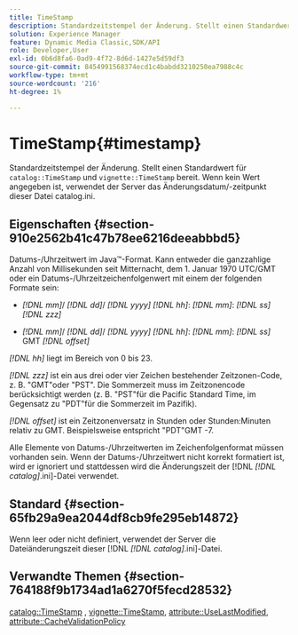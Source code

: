```yaml
---
title: TimeStamp
description: Standardzeitstempel der Änderung. Stellt einen Standardwert für den Katalog TimeStamp und Vignette TimeStamp bereit. Wenn kein Wert angegeben ist, verwendet der Server das Änderungsdatum/-zeitpunkt dieser Datei catalog.ini.
solution: Experience Manager
feature: Dynamic Media Classic,SDK/API
role: Developer,User
exl-id: 0b6d8fa6-0ad9-4f72-8d6d-1427e5d59df3
source-git-commit: 8454991568374ecd1c4babdd3210250ea7988c4c
workflow-type: tm+mt
source-wordcount: '216'
ht-degree: 1%

---
```


# TimeStamp{#timestamp}

Standardzeitstempel der Änderung. Stellt einen Standardwert für `catalog::TimeStamp` und `vignette::TimeStamp` bereit. Wenn kein Wert angegeben ist, verwendet der Server das Änderungsdatum/-zeitpunkt dieser Datei catalog.ini.

## Eigenschaften {#section-910e2562b41c47b78ee6216deeabbbd5}

Datums-/Uhrzeitwert im Java™-Format. Kann entweder die ganzzahlige Anzahl von Millisekunden seit Mitternacht, dem 1. Januar 1970 UTC/GMT oder ein Datums-/Uhrzeitzeichenfolgenwert mit einem der folgenden Formate sein:

* *[!DNL mm]*/ *[!DNL dd]*/ *[!DNL yyyy]* *[!DNL hh]*: *[!DNL mm]*: *[!DNL ss]* *[!DNL zzz]*

* *[!DNL mm]*/ *[!DNL dd]*/ *[!DNL yyyy]* *[!DNL hh]*: *[!DNL mm]*: *[!DNL ss]* GMT *[!DNL offset]*

*[!DNL hh]* liegt im Bereich von 0 bis 23.

*[!DNL zzz]* ist ein aus drei oder vier Zeichen bestehender Zeitzonen-Code, z. B. &quot;GMT&quot;oder &quot;PST&quot;. Die Sommerzeit muss im Zeitzonencode berücksichtigt werden (z. B. &quot;PST&quot;für die Pacific Standard Time, im Gegensatz zu &quot;PDT&quot;für die Sommerzeit im Pazifik).

*[!DNL offset]* ist ein Zeitzonenversatz in Stunden oder Stunden:Minuten relativ zu GMT. Beispielsweise entspricht &quot;PDT&quot;GMT -7.

Alle Elemente von Datums-/Uhrzeitwerten im Zeichenfolgenformat müssen vorhanden sein. Wenn der Datums-/Uhrzeitwert nicht korrekt formatiert ist, wird er ignoriert und stattdessen wird die Änderungszeit der [!DNL *[!DNL catalog]*.ini]-Datei verwendet.

## Standard {#section-65fb29a9ea2044df8cb9fe295eb14872}

Wenn leer oder nicht definiert, verwendet der Server die Dateiänderungszeit dieser [!DNL *[!DNL catalog]*.ini]-Datei.

## Verwandte Themen {#section-764188f9b1734ad1a6270f5fecd28532}

[catalog::TimeStamp](../../../../../ir-api/material-cat/image-rendering-api-ref/c-ir-material-catalog/c-ir-material-data-reference/r-ir-timestamp-dataref.md#reference-6daf7973dc4f4b4e9e8165756db7c319) , [vignette::TimeStamp](../../../../../ir-api/material-cat/image-rendering-api-ref/c-ir-material-catalog/c-ir-vignette-map-reference/r-ir-timestamp-vignette.md#reference-d57cdd40a6a645d199dbb1d56cc85bc1), [attribute::UseLastModified](../../../../../ir-api/material-cat/image-rendering-api-ref/c-ir-material-catalog/c-ir-attributes-reference/r-ir-uselastmodified.md#reference-d2ab628c9e004fedbd38324866dbca1d), [attribute::CacheValidationPolicy](../../../../../ir-api/material-cat/image-rendering-api-ref/c-ir-material-catalog/c-ir-attributes-reference/r-ir-cachevalidationpolicy.md#reference-2d71679733474d8aa116db6ceba87fa4)
